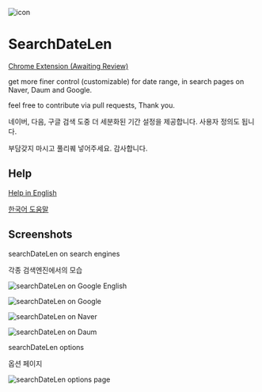 ![icon](https://github.com/SD810/SearchDateLen/blob/master/document/imgs/icon_128px.png?raw=true "icon")

# SearchDateLen

[Chrome Extension (Awaiting Review)](https://chrome.google.com/webstore/detail/clmmggmcaclhdaajggmedmaogoelfhpi)

get more finer control (customizable) for date range, in search pages on Naver, Daum and Google.

feel free to contribute via pull requests, Thank you.

네이버, 다음, 구글 검색 도중 더 세분화된 기간 설정을 제공합니다. 사용자 정의도 됩니다.

부담갖지 마시고 풀리퀘 넣어주세요. 감사합니다.


## Help

[Help in English](https://github.com/SD810/SearchDateLen/blob/master/document/HelpEnglish.md)

[한국어 도움말](https://github.com/SD810/SearchDateLen/blob/master/document/HelpKorean.md)


## Screenshots

searchDateLen on search engines

각종 검색엔진에서의 모습

![searchDateLen on Google English](https://github.com/SD810/SearchDateLen/blob/master/document/imgs/GoogleAppliedEng.png?raw=true "searchDateLen on Google English")

![searchDateLen on Google](https://github.com/SD810/SearchDateLen/blob/master/document/imgs/GoogleApplied.png?raw=true "searchDateLen on Google")

![searchDateLen on Naver](https://github.com/SD810/SearchDateLen/blob/master/document/imgs/NaverApplied.png?raw=true "searchDateLen on Naver")

![searchDateLen on Daum](https://github.com/SD810/SearchDateLen/blob/master/document/imgs/DaumApplied.png?raw=true "searchDateLen on Daum")



searchDateLen options

옵션 페이지

![searchDateLen options page](https://github.com/SD810/SearchDateLen/blob/master/document/imgs/OptionsPage_noAnnon.png?raw=true "searchDateLen options page")
